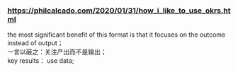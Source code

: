 ### https://philcalcado.com/2020/01/31/how_i_like_to_use_okrs.html  

 the most significant benefit of this format is that it focuses on the outcome instead of output；  
 一言以蔽之：关注产出而不是输出；  
 key results： use data;
